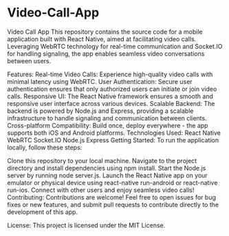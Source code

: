 # Video-Call-App
Video Call App This repository contains the source code for a mobile application built with React Native, aimed at facilitating video calls. Leveraging WebRTC technology for real-time communication and Socket.IO for handling signaling, the app enables seamless video conversations between users.

Features:
Real-time Video Calls: Experience high-quality video calls with minimal latency using WebRTC.
User Authentication: Secure user authentication ensures that only authorized users can initiate or join video calls.
Responsive UI: The React Native framework ensures a smooth and responsive user interface across various devices.
Scalable Backend: The backend is powered by Node.js and Express, providing a scalable infrastructure to handle signaling and communication between clients.
Cross-platform Compatibility: Build once, deploy everywhere - the app supports both iOS and Android platforms.
Technologies Used:
React Native
WebRTC
Socket.IO
Node.js
Express
Getting Started:
To run the application locally, follow these steps:

Clone this repository to your local machine.
Navigate to the project directory and install dependencies using npm install.
Start the Node.js server by running node server.js.
Launch the React Native app on your emulator or physical device using react-native run-android or react-native run-ios.
Connect with other users and enjoy seamless video calls!
Contributing:
Contributions are welcome! Feel free to open issues for bug fixes or new features, and submit pull requests to contribute directly to the development of this app.

License:
This project is licensed under the MIT License.
